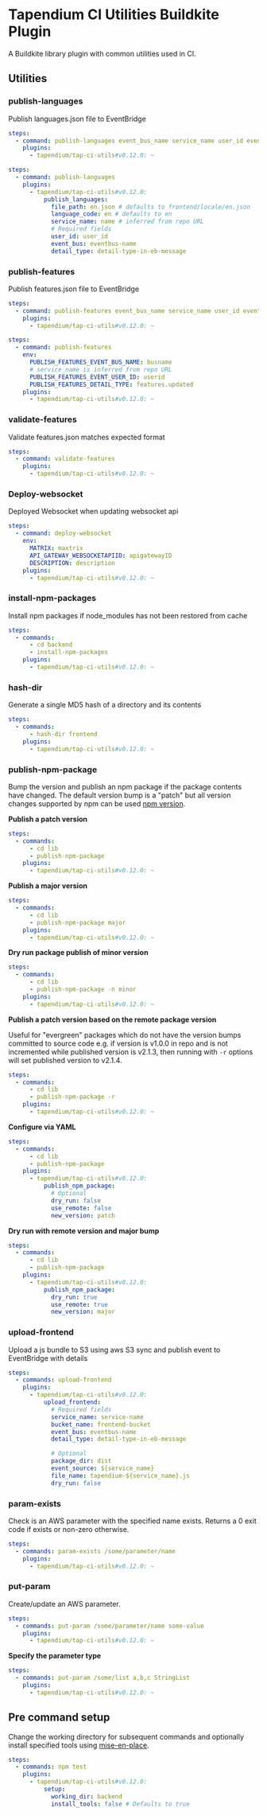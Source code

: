 # Tapendium CI Utilities Buildkite Plugin

A Buildkite library plugin with common utilities used in CI.

## Utilities

### publish-languages

Publish languages.json file to EventBridge

```yml
steps:
  - command: publish-languages event_bus_name service_name user_id event_detail_type
    plugins:
      - tapendium/tap-ci-utils#v0.12.0: ~
```

```yml
steps:
  - command: publish-languages
    plugins:
      - tapendium/tap-ci-utils#v0.12.0:
          publish_languages:
            file_path: en.json # defaults to frontend/locale/en.json
            language_code: en # defaults to en
            service_name: name # inferred from repo URL
            # Required fields
            user_id: user_id
            event_bus: eventbus-name
            detail_type: detail-type-in-eb-message
```

### publish-features

Publish features.json file to EventBridge

```yml
steps:
  - command: publish-features event_bus_name service_name user_id event_detail_type
    plugins:
      - tapendium/tap-ci-utils#v0.12.0: ~
```

```yml
steps:
  - command: publish-features
    env:
      PUBLISH_FEATURES_EVENT_BUS_NAME: busname
      # service_name is inferred from repo URL
      PUBLISH_FEATURES_EVENT_USER_ID: userid
      PUBLISH_FEATURES_DETAIL_TYPE: features.updated
    plugins:
      - tapendium/tap-ci-utils#v0.12.0: ~
```

### validate-features

Validate features.json matches expected format

```yml
steps:
  - command: validate-features
    plugins:
      - tapendium/tap-ci-utils#v0.12.0: ~
```

### Deploy-websocket

Deployed Websocket when updating websocket api

```yml
steps:
  - command: deploy-websocket
    env:
      MATRIX: maxtrix
      API_GATEWAY_WEBSOCKETAPIID: apigatewayID
      DESCRIPTION: description
    plugins:
      - tapendium/tap-ci-utils#v0.12.0: ~
```

### install-npm-packages

Install npm packages if node_modules has not been restored from cache

```yml
steps:
  - commands:
      - cd backend
      - install-npm-packages
    plugins:
      - tapendium/tap-ci-utils#v0.12.0: ~
```

### hash-dir

Generate a single MD5 hash of a directory and its contents

```yml
steps:
  - commands:
      - hash-dir frontend
    plugins:
      - tapendium/tap-ci-utils#v0.12.0: ~
```

### publish-npm-package

Bump the version and publish an npm package if the package contents have changed. The default version bump is a "patch" but all version changes supported by npm can be used [npm version](https://docs.npmjs.com/cli/v10/commands/npm-version).

**Publish a patch version**

```yml
steps:
  - commands:
      - cd lib
      - publish-npm-package
    plugins:
      - tapendium/tap-ci-utils#v0.12.0: ~
```

**Publish a major version**

```yml
steps:
  - commands:
      - cd lib
      - publish-npm-package major
    plugins:
      - tapendium/tap-ci-utils#v0.12.0: ~
```

**Dry run package publish of minor version**

```yml
steps:
  - commands:
      - cd lib
      - publish-npm-package -n minor
    plugins:
      - tapendium/tap-ci-utils#v0.12.0: ~
```

**Publish a patch version based on the remote package version**

Useful for "evergreen" packages which do not have the version bumps committed to source code e.g. if version is v1.0.0 in repo and is not incremented while published version is v2.1.3, then running with `-r` options will set published version to v2.1.4.

```yml
steps:
  - commands:
      - cd lib
      - publish-npm-package -r
    plugins:
      - tapendium/tap-ci-utils#v0.12.0: ~
```

**Configure via YAML**

```yml
steps:
  - commands:
      - cd lib
      - publish-npm-package
    plugins:
      - tapendium/tap-ci-utils#v0.12.0:
          publish_npm_package:
            # Optional
            dry_run: false
            use_remote: false
            new_version: patch
```

**Dry run with remote version and major bump**

```yml
steps:
  - commands:
      - cd lib
      - publish-npm-package
    plugins:
      - tapendium/tap-ci-utils#v0.12.0:
          publish_npm_package:
            dry_run: true
            use_remote: true
            new_version: major
```

### upload-frontend

Upload a js bundle to S3 using aws S3 sync and publish event to EventBridge with details

```yml
steps:
  - commands: upload-frontend
    plugins:
      - tapendium/tap-ci-utils#v0.12.0:
          upload_frontend:
            # Required fields
            service_name: service-name
            bucket_name: frontend-bucket
            event_bus: eventbus-name
            detail_type: detail-type-in-eb-message

            # Optional
            package_dir: dist
            event_source: ${service_name}
            file_name: tapendium-${service_name}.js
            dry_run: false
```

### param-exists

Check is an AWS parameter with the specified name exists. Returns a 0 exit code if exists or non-zero otherwise.

```yml
steps:
  - commands: param-exists /some/parameter/name
    plugins:
      - tapendium/tap-ci-utils#v0.12.0: ~
```

### put-param

Create/update an AWS parameter.

```yml
steps:
  - commands: put-param /some/parameter/name some-value
    plugins:
      - tapendium/tap-ci-utils#v0.12.0: ~
```

**Specify the parameter type**

```yml
steps:
  - commands: put-param /some/list a,b,c StringList
    plugins:
      - tapendium/tap-ci-utils#v0.12.0: ~
```

## Pre command setup

Change the working directory for subsequent commands and optionally install specified tools using [mise-en-place](https://mise.jdx.dev/).

```yml
steps:
  - commands: npm test
    plugins:
      - tapendium/tap-ci-utils#v0.12.0:
          setup:
            working_dir: backend
            install_tools: false # Defaults to true
```
